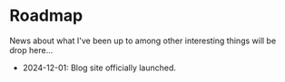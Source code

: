 # Roadmap

News about what I've been up to among other interesting things will be drop here...



- 2024-12-01: Blog site officially launched.